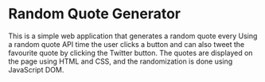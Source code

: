 # Random Quote Generator
This is a simple web application that generates a random quote every Using a random quote API time the user clicks a button and can also tweet the favourite quote by clicking the Twitter button. The quotes are displayed on the page using HTML and CSS, and the randomization is done using JavaScript DOM.

